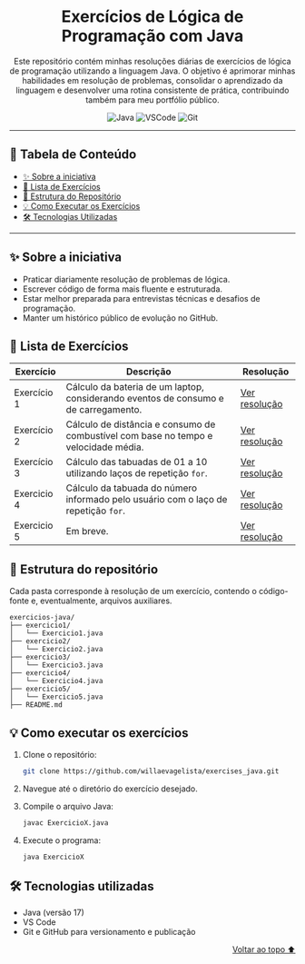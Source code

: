 <div align='center' id='topo'/>

# Exercícios de Lógica de Programação com Java

Este repositório contém minhas resoluções diárias de exercícios de lógica de programação utilizando a linguagem Java. O objetivo é aprimorar minhas habilidades em resolução de problemas, consolidar o aprendizado da linguagem e desenvolver uma rotina consistente de prática, contribuindo também para meu portfólio público.

</div>

<div align='center'/>

  ![Java](https://a11ybadges.com/badge?logo=java)
  ![VSCode](https://a11ybadges.com/badge?text=VSCode&badgeColor=purple)
  ![Git](https://a11ybadges.com/badge?logo=git)

</div>

******

## 📖 Tabela de Conteúdo
- [✨ Sobre a iniciativa](#sobreIniciativa)
- [📝 Lista de Exercícios](#listaDeExercicios)
- [📂 Estrutura do Repositório](#estruturaDoRepositório)
- [💡 Como Executar os Exercícios](#executarExercicios)
- [🛠️ Tecnologias Utilizadas](#tecnologiasUtilizadas)

---

<div id='sobreIniciativa'/> 
  
## ✨ Sobre a iniciativa

- Praticar diariamente resolução de problemas de lógica.
- Escrever código de forma mais fluente e estruturada.
- Estar melhor preparada para entrevistas técnicas e desafios de programação.
- Manter um histórico público de evolução no GitHub.

<div id='listaDeExercicios'/> 
  
## 📝 Lista de Exercícios

| Exercício | Descrição | Resolução |
|-----------|-----------|-----------|
| Exercício 1 | Cálculo da bateria de um laptop, considerando eventos de consumo e de carregamento. | [Ver resolução](src/javaExercicios/Exercicio1.java) |
| Exercício 2 | Cálculo de distância e consumo de combustível com base no tempo e velocidade média. | [Ver resolução](src/javaExercicios/Exercicio2.java) |
| Exercício 3 | Cálculo das tabuadas de 01 a 10 utilizando laços de repetição `for`. | [Ver resolução](src/javaExercicios/Exercicio3.java) |
| Exercicio 4 | Cálculo da tabuada do número informado pelo usuário com o laço de repetição `for`. | [Ver resolução](src/javaExercicios/Exercicio4.java) |
| Exercicio 5 | Em breve. | [Ver resolução](src/javaExercicios/Exercicio5.java) |

<div id='estruturaDoRepositório'/> 

## 📂 Estrutura do repositório

Cada pasta corresponde à resolução de um exercício, contendo o código-fonte e, eventualmente, arquivos auxiliares.

```
exercicios-java/
├── exercicio1/
│   └── Exercicio1.java
├── exercicio2/
│   └── Exercicio2.java
├── exercicio3/
│   └── Exercicio3.java
├── exercicio4/
│   └── Exercicio4.java
├── exercicio5/
│   └── Exercicio5.java
├── README.md
```

<div id='executarExercicios'/> 

## 💡 Como executar os exercícios

1. Clone o repositório:
   ```bash
   git clone https://github.com/willaevagelista/exercises_java.git

2. Navegue até o diretório do exercício desejado.

3. Compile o arquivo Java:

   ```bash
   javac ExercicioX.java

4. Execute o programa:

   ```bash
   java ExercicioX

<div id='tecnologiasUtilizadas'/> 

## 🛠️ Tecnologias utilizadas

- Java (versão 17)
- VS Code
- Git e GitHub para versionamento e publicação

<div align='right'>
  
  [Voltar ao topo ⬆️](#topo)

</div>
